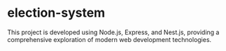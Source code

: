 # election-system
This project is developed using Node.js, Express, and Nest.js, providing a comprehensive exploration of modern web development technologies.
